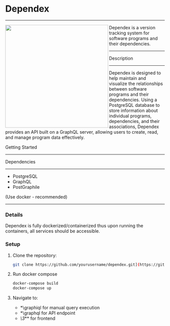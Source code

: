 # Dependex

-----------------------------

<img src="https://github.com/DavidTesar/Dependex/assets/73195563/3c4aa444-2721-4c46-ab24-61e9ad09f20a" width="325" height="325" align="left">


Dependex is a version tracking system for software programs and their dependencies.

-----------------------------

Description

-----------------------------

Dependex is designed to help maintain and visualize the relationships between software programs and their dependencies. Using a PostgreSQL database to store information about individual programs, dependencies, and their associations, Dependex provides an API built on a GraphQL server, allowing users to create, read, and manage program data effectively.

Getting Started

-----------------------------

Dependencies

-----------------------------

- PostgreSQL
- GraphQL
- PostGraphile

(Use docker - recommended)

-----------------------------

### Details
Dependex is fully dockerized/containerized thus upon running the containers, all services should be accessible.

### Setup

1. Clone the repository:
   ```sh
   git clone https://github.com/yourusername/dependex.git](https://github.com/DavidTesar/Dependex.git
   ```
3. Run docker compose

   ```sh
   docker-compose build
   docker-compose up
   ```

3. Navigate to:
     - *\graphiql for manual query execution
     - *\graphql for API endpoint
     - *\3*** for frontend
